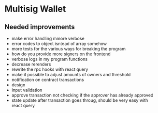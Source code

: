 # Multisig Wallet

## Needed improvements

- make error handling mmore verbose
- error codes to object isntead of array somehow
- more tests for the various ways for breaking the program
- how do you provide more signers on the frontend
- verbose logs in my program functions
- decrease rerenders
- rewrite the rpc hooks with react query
- make it possible to adjust amounts of owners and threshold
- notification on contract transactions
- design
- input validation
- approve transaction not checking if the approver has already approved
- state update after transaction goes throug, should be very easy with react query
